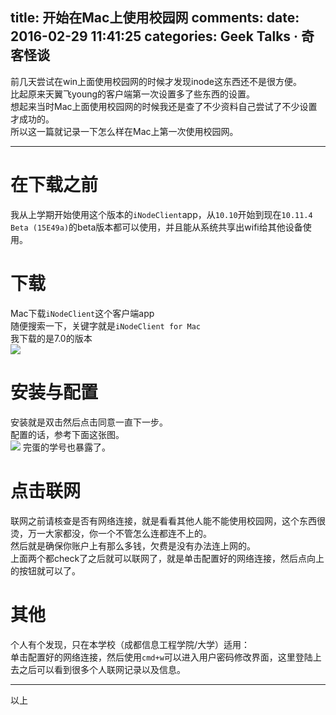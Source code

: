 title: 开始在Mac上使用校园网
comments: 
date: 2016-02-29 11:41:25
categories: Geek Talks · 奇客怪谈
---
前几天尝试在win上面使用校园网的时候才发现inode这东西还不是很方便。  
比起原来天翼飞young的客户端第一次设置多了些东西的设置。  
想起来当时Mac上面使用校园网的时候我还是查了不少资料自己尝试了不少设置才成功的。  
所以这一篇就记录一下怎么样在Mac上第一次使用校园网。  
***
# 在下载之前
我从上学期开始使用这个版本的`iNodeClient`app，从`10.10`开始到现在`10.11.4 Beta (15E49a)`的beta版本都可以使用，并且能从系统共享出wifi给其他设备使用。  

# 下载  
Mac下载`iNodeClient`这个客户端app  
随便搜索一下，关键字就是`iNodeClient for Mac`  
我下载的是7.0的版本  
![](http://ww2.sinaimg.cn/large/a15b4afegw1f1g295ybb7j20e807xmxz)  

# 安装与配置
安装就是双击然后点击同意一直下一步。  
配置的话，参考下面这张图。  
![](http://ww2.sinaimg.cn/large/a15b4afegw1f1g2fht41gj20du0g1gnd)
完蛋的学号也暴露了。    

# 点击联网  
联网之前请核查是否有网络连接，就是看看其他人能不能使用校园网，这个东西很烫，万一大家都没，你一个不管怎么连都连不上的。  
然后就是确保你账户上有那么多钱，欠费是没有办法连上网的。  
上面两个都check了之后就可以联网了，就是单击配置好的网络连接，然后点向上的按钮就可以了。  

# 其他
个人有个发现，只在本学校（成都信息工程学院/大学）适用：  
单击配置好的网络连接，然后使用`cmd+w`可以进入用户密码修改界面，这里登陆上去之后可以看到很多个人联网记录以及信息。  

*** 
以上